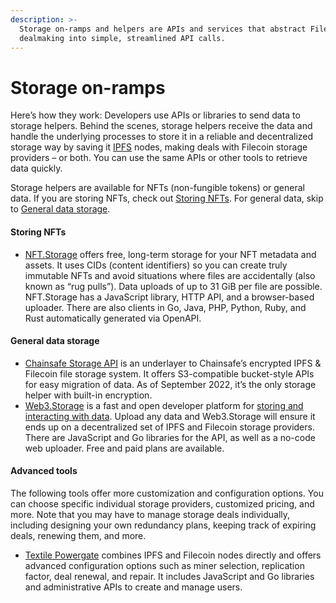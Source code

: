 ```yaml
---
description: >-
  Storage on-ramps and helpers are APIs and services that abstract Filecoin
  dealmaking into simple, streamlined API calls.
---
```


# Storage on-ramps

Here’s how they work: Developers use APIs or libraries to send data to storage helpers. Behind the scenes, storage helpers receive the data and handle the underlying processes to store it in a reliable and decentralized storage way by saving it [IPFS](https://ipfs.tech) nodes, making deals with Filecoin storage providers – or both. You can use the same APIs or other tools to retrieve data quickly.

Storage helpers are available for NFTs (non-fungible tokens) or general data. If you are storing NFTs, check out [Storing NFTs](storage-onramps.md#storing-nfts). For general data, skip to [General data storage](storage-onramps.md#general-data-storage).

#### Storing NFTs

* [NFT.Storage](https://nft.storage/) offers free, long-term storage for your NFT metadata and assets. It uses CIDs (content identifiers) so you can create truly immutable NFTs and avoid situations where files are accidentally (also known as “rug pulls”). Data uploads of up to 31 GiB per file are possible. NFT.Storage has a JavaScript library, HTTP API, and a browser-based uploader. There are also clients in Go, Java, PHP, Python, Ruby, and Rust automatically generated via OpenAPI.

#### General data storage

* [Chainsafe Storage API](https://docs.storage.chainsafe.io) is an underlayer to Chainsafe’s encrypted IPFS & Filecoin file storage system. It offers S3-compatible bucket-style APIs for easy migration of data. As of September 2022, it’s the only storage helper with built-in encryption.
* [Web3.Storage](https://web3.storage/docs) is a fast and open developer platform for [storing and interacting with data](https://blog.web3.storage/posts/say-hello-to-the-data-layer-1-3-intro-to-web3-storage). Upload any data and Web3.Storage will ensure it ends up on a decentralized set of IPFS and Filecoin storage providers. There are JavaScript and Go libraries for the API, as well as a no-code web uploader. Free and paid plans are available.

#### Advanced tools

The following tools offer more customization and configuration options. You can choose specific individual storage providers, customized pricing, and more. Note that you may have to manage storage deals individually, including designing your own redundancy plans, keeping track of expiring deals, renewing them, and more.

* [Textile Powergate](https://docs.textile.io/powergate/) combines IPFS and Filecoin nodes directly and offers advanced configuration options such as miner selection, replication factor, deal renewal, and repair. It includes JavaScript and Go libraries and administrative APIs to create and manage users.
